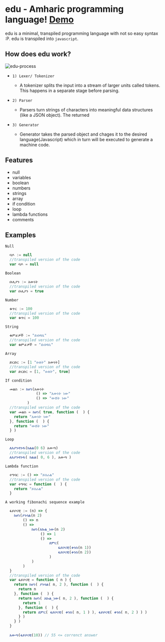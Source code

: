 # edu - Amharic programming language! [Demo](https://edu.web.app)

edu is a minimal, transpiled programming language with not so easy syntax :P. edu is transpiled into `javascript`. <br/>

## How does edu work? <br/>
![edu-process](https://user-images.githubusercontent.com/61096394/196007766-c978b637-182b-4278-9dbe-6eb487cf42a6.PNG)

- `1) Lexer/ Tokenizer` <br/>
  - A tokenizer splits the input into a stream of larger units called tokens. This happens in a separate stage before parsing. <br/>

- `2) Parser` <br/>
  - Parsers turn strings of characters into meaningful data structures (like a JSON object). The returned <br/> 

- `3) Generator` <br/>
  - Generator takes the parsed object and chages it to the desired language(Javascript) which in turn will be executed to generate a machine code. 
  
## Features <br/>
- null
- variables
- boolean
- numbers
- strings
- array
- if condition
- loop
- lambda functions
- comments

## Examples <br/>
`Null` <br/>
```js
  ባዶ := null
  //transpiled version of the code
  var ባዶ = null
```

`Boolean` <br/>
```js
  ቡሊያን := እውነት
  //transpiled version of the code
  var ቡሊያን = true
```

`Number` <br/>
```js
  ቁጥር := 100
  //transpiled version of the code
  var ቁጥር = 100
```

`String` <br/>
```js
  ቁምፊዎች := "ደብዳቤ"
  //transpiled version of the code
  var ቁምፊዎች = "ደብዳቤ"
```

`Array` <br/>
```js
  ድርድር := [1 "ሁለት" እውነት]
  //transpiled version of the code
  var ድርድር = [1, "ሁለት", true]
```

`If condition` <br/>
```js
  መልስ := ከሆነ(እውነት 
              () => "እውነት ነው"
              () => "ውሸት ነው"
          )
  //transpiled version of the code
  var መልስ = ከሆነ( true, function (  ) {
    return "እውነት ነው"
  }, function (  ) {
    return "ውሸት ነው"
  } )
```

`Loop` <br/>
```js
  ለእያንዳንዱ(ክልል(0 6) አውጣ)
  //transpiled version of the code
  ለእያንዳንዱ( ክልል( 0, 6 ), አውጣ )
```

`Lambda function` <br/>
```js
  ተግባር := () => "ይሰራል"
  //transpiled version of the code
  var ተግባር = function (  ) {
    return "ይሰራል"
  }
```

`A working fibonachi sequence example` <br/>
```js
  ፋይቦናቺ := (n) => {
    ከሆነ(ያንሳል(n 2)
        () => n
        () =>
            ከሆነ(እኩል_ነው(n 2)
                () => 1
                () =>
                    ደምር(
                        ፋይቦናቺ(ቀንስ(n 1))
                        ፋይቦናቺ(ቀንስ(n 2))
                    )
            )
        )
  }
  //transpiled version of the code
  var ፋይቦናቺ = function ( n ) {
    return ከሆነ( ያንሳል( n, 2 ), function (  ) {
      return n
    }, function (  ) {
      return ከሆነ( እኩል_ነው( n, 2 ), function (  ) {
        return 1
      }, function (  ) {
        return ደምር( ፋይቦናቺ( ቀንስ( n, 1 ) ), ፋይቦናቺ( ቀንስ( n, 2 ) ) )
      } )
    } )
  }
  
  አውጣ(ፋይቦናቺ(10)) // 55 <= correnct answer
```

